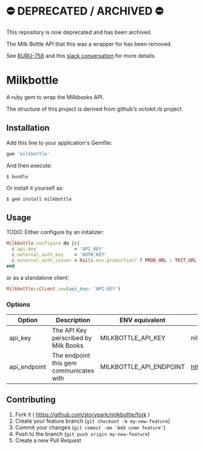 # ⛔️ DEPRECATED / ARCHIVED ⛔️

This repository is now deprecated and has been archived.

The Milk Bottle API that this was a wrapper for has been removed.

See [RURU-758](https://storypark.atlassian.net/browse/RURU-768) and this [slack conversation](https://storypark.slack.com/archives/C024P57JWHF/p1698706145046359?thread_ts=1698705741.932329&cid=C024P57JWHF) for more details.

# Milkbottle

A ruby gem to wrap the Milkbooks API.

The structure of this project is derived from github's octokit.rb project.

## Installation

Add this line to your application's Gemfile:

```ruby
gem 'milkbottle'
```

And then execute:

    $ bundle

Or install it yourself as:

    $ gem install milkbottle

## Usage

TODO: Either configure by an initalizer:

```ruby
Milkbottle.configure do |c|
  c.api_key              = 'API_KEY'
  c.external_auth_key    = 'AUTH_KEY'
  c.external_auth_issuer = Rails.env.production? ? PROD_URL : TEST_URL
end
```

or as a standalone client:

```ruby
Milkbottle::Client.new(api_key: 'API-KEY')
```

### Options

Option | Description | ENV equivalent | Default
--- | --- | --- | ---
api_key | The API Key perscribed by Milk Books | MILKBOTTLE_API_KEY | nil
api_endpoint | The endpoint this gem communicates with | MILKBOTTLE_API_ENDPOINT | https://api.staging.milkbooks.com


## Contributing

1. Fork it ( https://github.com/storypark/milkbottle/fork )
2. Create your feature branch (`git checkout -b my-new-feature`)
3. Commit your changes (`git commit -am 'Add some feature'`)
4. Push to the branch (`git push origin my-new-feature`)
5. Create a new Pull Request

